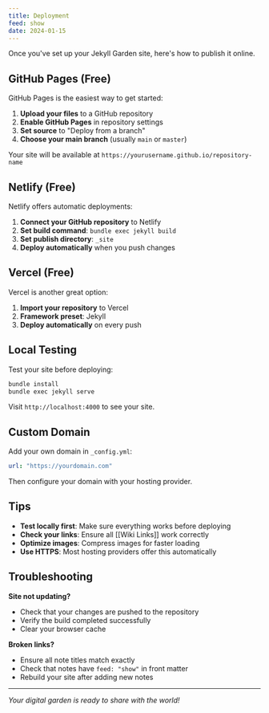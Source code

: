 ```yaml
---
title: Deployment
feed: show
date: 2024-01-15
---
```


Once you've set up your Jekyll Garden site, here's how to publish it online.

## GitHub Pages (Free)

GitHub Pages is the easiest way to get started:

1. **Upload your files** to a GitHub repository
2. **Enable GitHub Pages** in repository settings
3. **Set source** to "Deploy from a branch"
4. **Choose your main branch** (usually `main` or `master`)

Your site will be available at `https://yourusername.github.io/repository-name`

## Netlify (Free)

Netlify offers automatic deployments:

1. **Connect your GitHub repository** to Netlify
2. **Set build command**: `bundle exec jekyll build`
3. **Set publish directory**: `_site`
4. **Deploy automatically** when you push changes

## Vercel (Free)

Vercel is another great option:

1. **Import your repository** to Vercel
2. **Framework preset**: Jekyll
3. **Deploy automatically** on every push

## Local Testing

Test your site before deploying:

```bash
bundle install
bundle exec jekyll serve
```

Visit `http://localhost:4000` to see your site.

## Custom Domain

Add your own domain in `_config.yml`:

```yaml
url: "https://yourdomain.com"
```

Then configure your domain with your hosting provider.

## Tips

- **Test locally first**: Make sure everything works before deploying
- **Check your links**: Ensure all [[Wiki Links]] work correctly
- **Optimize images**: Compress images for faster loading
- **Use HTTPS**: Most hosting providers offer this automatically

## Troubleshooting

**Site not updating?**
- Check that your changes are pushed to the repository
- Verify the build completed successfully
- Clear your browser cache

**Broken links?**
- Ensure all note titles match exactly
- Check that notes have `feed: "show"` in front matter
- Rebuild your site after adding new notes

---

*Your digital garden is ready to share with the world!* 